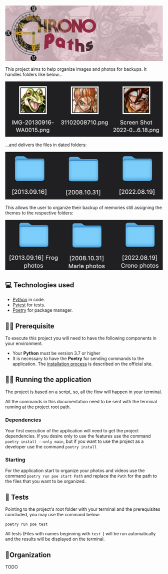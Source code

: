 ![CronoPaths](assets/logo.png)

<p>This project aims to help organize images and photos for backups.
It handles folders like below...

![Photos](assets/photos.png)

...and delivers the files in dated folders:

![Paths](assets/folders.png)

This allows the user to organize their backup of memories still assigning the themes to the respective folders:

![Paths](assets/named-folders.png)
</p>

## 💻 Technologies used

- [Python](https://www.python.org/) in code.
- [Pytest](https://docs.pytest.org/en/7.1.x/) for tests.
- [Poetry](https://python-poetry.org/) for package manager.

## ✋🏻 Prerequisite

To execute this project you will need to have the following components in your environment.

- Your **Python** must be version 3.7 or higher
- It is necessary to have the **Poetry** for sending commands to the application.
  The [installation process]( https://python-poetry.org/docs/#installation) is described on the official site.

## 👨‍💻 Running the application

The project is based on a script, so, all the flow will happen in your terminal.

All the commands in this documentation need to be sent with the terminal running at the project root path.

### Dependencies

Your first execution of the application will need to get the project dependencies. If you desire only to use the
features use the command `poetry install --only main`, but if you want to use the project as a developer use the
command `poetry install`

### Starting

For the application start to organize your photos and videos use the command `poetry run poe start Path` and replace
the `Path` for the path to the files that you want to be organized.

## 📝 Tests

Pointing to the project's root folder with your terminal and the prerequisites concluded, you may use the command below:

    poetry run poe test

All tests (Files with names beginning with `test_`) will be run automatically and the results will be displayed on the
terminal.

## 📁Organization

TODO